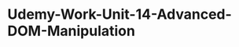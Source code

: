 # Udemy-Work-Unit-14-Advanced-DOM-Manipulation

<!-- shows how to toggle the background of the body to change color -->
